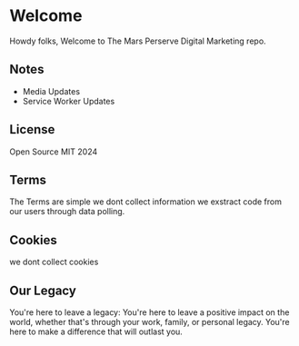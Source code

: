 # Welcome 
Howdy folks, Welcome to The Mars Perserve Digital Marketing repo.

## Notes
+ Media Updates
+ Service Worker Updates

## License 
Open Source MIT 2024

## Terms
The Terms are simple we dont collect information
we exstract code from our users through data polling.

## Cookies
we dont collect cookies

## Our Legacy
You're here to leave a legacy: You're here to leave a positive impact on the world, whether that's through your work, family, or personal legacy. You're here to make a difference that will outlast you.
